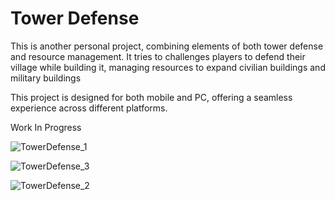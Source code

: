 # Tower Defense 

This is another personal project, combining elements of both tower defense and resource management. It tries to challenges players to defend their village while building it, managing resources to expand civilian buildings and military buildings

This project is designed for both mobile and PC, offering a seamless experience across different platforms.

Work In Progress

![TowerDefense_1](https://github.com/user-attachments/assets/ac03797f-6610-4ad9-9377-4001f8bd1d55)

![TowerDefense_3](https://github.com/user-attachments/assets/5378dd47-e94c-49c0-a659-20bfa666eea1)

![TowerDefense_2](https://github.com/user-attachments/assets/59b9af07-887e-4977-9f3f-27e4a552bb04)
